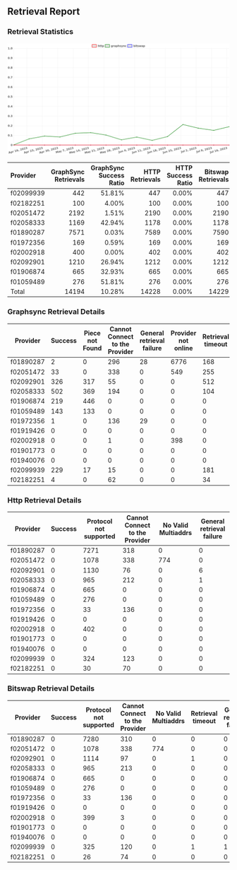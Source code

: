 ## Retrieval Report
### Retrieval Statistics
<img src="https://raw.githubusercontent.com/data-preservation-programs/filplus-checker-assets/main/filecoin-project/filecoin-plus-large-datasets/issues/1341/1690097542041.png"/>

| Provider  | GraphSync Retrievals | GraphSync Success Ratio | HTTP Retrievals | HTTP Success Ratio | Bitswap Retrievals | Bitswap Success Ratio |
| :-------- | -------------------: | ----------------------: | --------------: | -----------------: | -----------------: | --------------------: |
| f02099939 |                  442 |                  51.81% |             447 |              0.00% |                447 |                 0.00% |
| f02182251 |                  100 |                   4.00% |             100 |              0.00% |                100 |                 0.00% |
| f02051472 |                 2192 |                   1.51% |            2190 |              0.00% |               2190 |                 0.00% |
| f02058333 |                 1169 |                  42.94% |            1178 |              0.00% |               1178 |                 0.00% |
| f01890287 |                 7571 |                   0.03% |            7589 |              0.00% |               7590 |                 0.00% |
| f01972356 |                  169 |                   0.59% |             169 |              0.00% |                169 |                 0.00% |
| f02002918 |                  400 |                   0.00% |             402 |              0.00% |                402 |                 0.00% |
| f02092901 |                 1210 |                  26.94% |            1212 |              0.00% |               1212 |                 0.00% |
| f01906874 |                  665 |                  32.93% |             665 |              0.00% |                665 |                 0.00% |
| f01059489 |                  276 |                  51.81% |             276 |              0.00% |                276 |                 0.00% |
| Total     |                14194 |                  10.28% |           14228 |              0.00% |              14229 |                 0.00% |

### Graphsync Retrieval Details
| Provider  | Success | Piece not Found | Cannot Connect to the Provider | General retrieval failure | Provider not online | Retrieval timeout | Unconfirmed block transfer | No Valid Multiaddrs |
| --------- | ------- | --------------- | ------------------------------ | ------------------------- | ------------------- | ----------------- | -------------------------- | ------------------- |
| f01890287 | 2       | 0               | 296                            | 28                        | 6776                | 168               | 301                        | 0                   |
| f02051472 | 33      | 0               | 338                            | 0                         | 549                 | 255               | 238                        | 779                 |
| f02092901 | 326     | 317             | 55                             | 0                         | 0                   | 512               | 0                          | 0                   |
| f02058333 | 502     | 369             | 194                            | 0                         | 0                   | 104               | 0                          | 0                   |
| f01906874 | 219     | 446             | 0                              | 0                         | 0                   | 0                 | 0                          | 0                   |
| f01059489 | 143     | 133             | 0                              | 0                         | 0                   | 0                 | 0                          | 0                   |
| f01972356 | 1       | 0               | 136                            | 29                        | 0                   | 0                 | 3                          | 0                   |
| f01919426 | 0       | 0               | 0                              | 0                         | 0                   | 0                 | 0                          | 0                   |
| f02002918 | 0       | 0               | 1                              | 0                         | 398                 | 0                 | 1                          | 0                   |
| f01901773 | 0       | 0               | 0                              | 0                         | 0                   | 0                 | 0                          | 0                   |
| f01940076 | 0       | 0               | 0                              | 0                         | 0                   | 0                 | 0                          | 0                   |
| f02099939 | 229     | 17              | 15                             | 0                         | 0                   | 181               | 0                          | 0                   |
| f02182251 | 4       | 0               | 62                             | 0                         | 0                   | 34                | 0                          | 0                   |

### Http Retrieval Details
| Provider  | Success | Protocol not supported | Cannot Connect to the Provider | No Valid Multiaddrs | General retrieval failure |
| --------- | ------- | ---------------------- | ------------------------------ | ------------------- | ------------------------- |
| f01890287 | 0       | 7271                   | 318                            | 0                   | 0                         |
| f02051472 | 0       | 1078                   | 338                            | 774                 | 0                         |
| f02092901 | 0       | 1130                   | 76                             | 0                   | 6                         |
| f02058333 | 0       | 965                    | 212                            | 0                   | 1                         |
| f01906874 | 0       | 665                    | 0                              | 0                   | 0                         |
| f01059489 | 0       | 276                    | 0                              | 0                   | 0                         |
| f01972356 | 0       | 33                     | 136                            | 0                   | 0                         |
| f01919426 | 0       | 0                      | 0                              | 0                   | 0                         |
| f02002918 | 0       | 402                    | 0                              | 0                   | 0                         |
| f01901773 | 0       | 0                      | 0                              | 0                   | 0                         |
| f01940076 | 0       | 0                      | 0                              | 0                   | 0                         |
| f02099939 | 0       | 324                    | 123                            | 0                   | 0                         |
| f02182251 | 0       | 30                     | 70                             | 0                   | 0                         |

### Bitswap Retrieval Details
| Provider  | Success | Protocol not supported | Cannot Connect to the Provider | No Valid Multiaddrs | Retrieval timeout | General retrieval failure |
| --------- | ------- | ---------------------- | ------------------------------ | ------------------- | ----------------- | ------------------------- |
| f01890287 | 0       | 7280                   | 310                            | 0                   | 0                 | 0                         |
| f02051472 | 0       | 1078                   | 338                            | 774                 | 0                 | 0                         |
| f02092901 | 0       | 1114                   | 97                             | 0                   | 1                 | 0                         |
| f02058333 | 0       | 965                    | 213                            | 0                   | 0                 | 0                         |
| f01906874 | 0       | 665                    | 0                              | 0                   | 0                 | 0                         |
| f01059489 | 0       | 276                    | 0                              | 0                   | 0                 | 0                         |
| f01972356 | 0       | 33                     | 136                            | 0                   | 0                 | 0                         |
| f01919426 | 0       | 0                      | 0                              | 0                   | 0                 | 0                         |
| f02002918 | 0       | 399                    | 3                              | 0                   | 0                 | 0                         |
| f01901773 | 0       | 0                      | 0                              | 0                   | 0                 | 0                         |
| f01940076 | 0       | 0                      | 0                              | 0                   | 0                 | 0                         |
| f02099939 | 0       | 325                    | 120                            | 0                   | 1                 | 1                         |
| f02182251 | 0       | 26                     | 74                             | 0                   | 0                 | 0                         |
